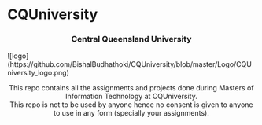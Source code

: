 # CQUniversity

<!--PROJECT -->
<h3 align="center">Central Queensland University</h3>
![logo](https://github.com/BishalBudhathoki/CQUniversity/blob/master/Logo/CQUniversity_logo.png)
 <p align="center">
    This repo contains all the assignments and projects done during Masters of Information Technology at CQUniversity.</br>
    This repo is not to be used by anyone hence no consent is given to anyone to use in any form (specially your assignments).
  </p>
</p>
